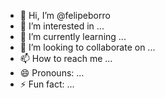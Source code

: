 - 👋 Hi, I’m @felipeborro
- 👀 I’m interested in ...
- 🌱 I’m currently learning ...
- 💞️ I’m looking to collaborate on ...
- 📫 How to reach me ...
- 😄 Pronouns: ...
- ⚡ Fun fact: ...

<!---
felipeborro/felipeborro is a ✨ special ✨ repository because its `README.md` (this file) appears on your GitHub profile.
You can click the Preview link to take a look at your changes.
--->
